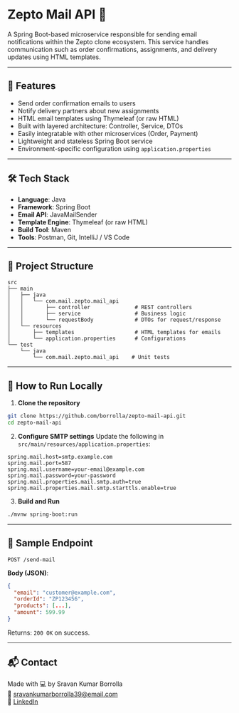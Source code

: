 # Zepto Mail API 📧

A Spring Boot-based microservice responsible for sending email notifications within the Zepto clone ecosystem. This service handles communication such as order confirmations, assignments, and delivery updates using HTML templates.

---

## 🔧 Features

- Send order confirmation emails to users
- Notify delivery partners about new assignments
- HTML email templates using Thymeleaf (or raw HTML)
- Built with layered architecture: Controller, Service, DTOs
- Easily integratable with other microservices (Order, Payment)
- Lightweight and stateless Spring Boot service
- Environment-specific configuration using `application.properties`

---

## 🛠️ Tech Stack

- **Language**: Java
- **Framework**: Spring Boot
- **Email API**: JavaMailSender
- **Template Engine**: Thymeleaf (or raw HTML)
- **Build Tool**: Maven
- **Tools**: Postman, Git, IntelliJ / VS Code

---

## 📁 Project Structure

```
src
├── main
│   ├── java
│   │   └── com.mail.zepto.mail_api
│   │       ├── controller              # REST controllers
│   │       ├── service                 # Business logic
│   │       └── requestBody             # DTOs for request/response
│   └── resources
│       ├── templates                   # HTML templates for emails
│       └── application.properties      # Configurations
└── test
    └── java
        └── com.mail.zepto.mail_api    # Unit tests
```

---

## 🚀 How to Run Locally

1. **Clone the repository**
```bash
git clone https://github.com/borrolla/zepto-mail-api.git
cd zepto-mail-api
```

2. **Configure SMTP settings**
Update the following in `src/main/resources/application.properties`:
```properties
spring.mail.host=smtp.example.com
spring.mail.port=587
spring.mail.username=your-email@example.com
spring.mail.password=your-password
spring.mail.properties.mail.smtp.auth=true
spring.mail.properties.mail.smtp.starttls.enable=true
```

3. **Build and Run**
```bash
./mvnw spring-boot:run
```

---

## 🔗 Sample Endpoint

```
POST /send-mail
```

**Body (JSON)**:
```json
{
  "email": "customer@example.com",
  "orderId": "ZP123456",
  "products": [...],
  "amount": 599.99
}
```

Returns: `200 OK` on success.

---

## 📬 Contact

Made with 💻 by Sravan Kumar Borrolla  
📧 sravankumarborrolla39@email.com  
🔗 [LinkedIn](https://linkedin.com/in/sravankumarborrolla)
